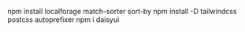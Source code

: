 
npm install localforage match-sorter sort-by
npm install -D tailwindcss postcss autoprefixer
npm i daisyui
